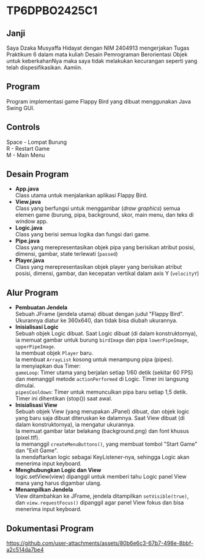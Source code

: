 # TP6DPBO2425C1
## Janji
Saya Dzaka Musyaffa Hidayat dengan NIM 2404913 mengerjakan Tugas Praktikum 6 dalam mata kuliah Desain Pemrograman Berorientasi Objek untuk keberkahanNya maka saya tidak melakukan kecurangan seperti yang telah dispesifikasikan. Aamiin.

## Program  
Program implementasi game Flappy Bird yang dibuat menggunakan Java Swing GUI.  

## Controls  
Space - Lompat Burung  
R - Restart Game  
M - Main Menu  

## Desain Program  
- **App.java**  
  Class utama untuk menjalankan aplikasi Flappy Bird.
- **View.java**  
  Class yang berfungsi untuk menggambar (_draw graphics_) semua elemen game (burung, pipa, background, skor, main menu, dan teks di window app.  
- **Logic.java**  
  Class yang berisi semua logika dan fungsi dari game. 
- **Pipe.java**  
  Class yang merepresentasikan objek pipa yang berisikan atribut posisi, dimensi, gambar, state terlewati (``passed``)  
- **Player.java**  
  Class yang merepresentasikan objek player yang berisikan atribut posisi, dimensi, gambar, dan kecepatan vertikal dalam axis Y (``velocityY``)

## Alur Program  
- **Pembuatan Jendela**  
  Sebuah JFrame (jendela utama) dibuat dengan judul "Flappy Bird". Ukurannya diatur ke 360x640, dan tidak bisa diubah ukurannya.
- **Inisialisasi Logic**  
  Sebuah objek Logic dibuat. Saat Logic dibuat (di dalam konstruktornya), ia memuat gambar untuk burung ``birdImage`` dan pipa ``lowerPipeImage``, ``upperPipeImage``.  
  Ia membuat objek ``Player`` baru.  
  Ia membuat ``ArrayList`` kosong untuk menampung pipa (pipes).  
  Ia menyiapkan dua Timer:  
  ``gameLoop``: Timer utama yang berjalan setiap 1/60 detik (sekitar 60 FPS) dan memanggil metode ``actionPerformed`` di Logic. Timer ini langsung dimulai.  
  ``pipesCooldown``: Timer untuk memunculkan pipa baru setiap 1,5 detik. Timer ini dihentikan (stop()) saat awal.  
- **Inisialisasi View**  
  Sebuah objek View (yang merupakan JPanel) dibuat, dan objek logic yang baru saja dibuat diteruskan ke dalamnya. Saat View dibuat (di dalam konstruktornya), ia mengatur ukurannya.  
  Ia memuat gambar latar belakang (background.png) dan font khusus (pixel.ttf).  
  Ia memanggil ``createMenuButtons()``, yang membuat tombol "Start Game" dan "Exit Game".  
  Ia mendaftarkan logic sebagai KeyListener-nya, sehingga Logic akan menerima input keyboard.  
- **Menghubungkan Logic dan View**  
  logic.setView(view) dipanggil untuk memberi tahu Logic panel View mana yang harus digambar ulang.  
- **Menampilkan Jendela**  
  View ditambahkan ke JFrame, jendela ditampilkan ``setVisible(true)``, dan ``view.requestFocus()`` dipanggil agar panel View fokus dan bisa menerima input keyboard.

## Dokumentasi Program  
https://github.com/user-attachments/assets/80b6e6c3-67b7-498e-8bbf-a2c514da7be4


